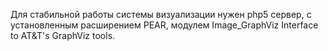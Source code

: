 Для стабильной работы системы визуализации нужен php5 сервер, с установленным расширением PEAR, модулем Image\_GraphViz Interface to AT&T's GraphViz tools.